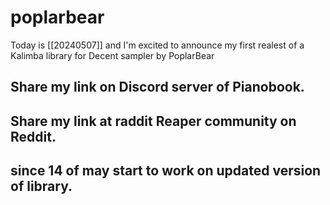 # poplarbear
Today is [[20240507]] and I'm excited to announce my first realest of a Kalimba library for Decent sampler by PoplarBear


## Share my link on Discord server of Pianobook.


## Share my link at raddit Reaper community on Reddit.


## since 14 of may start to work on updated version of library.
